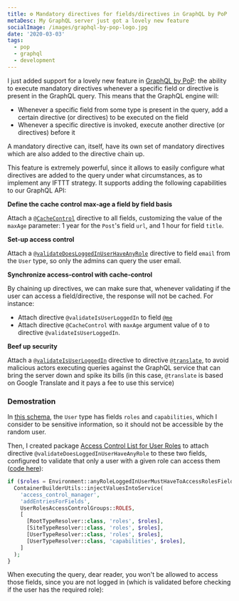 ```yaml
---
title: ⚙️ Mandatory directives for fields/directives in GraphQL by PoP
metaDesc: My GraphQL server just got a lovely new feature
socialImage: /images/graphql-by-pop-logo.jpg
date: '2020-03-03'
tags:
  - pop
  - graphql
  - development
---
```


I just added support for a lovely new feature in [GraphQL by PoP](https://graphql-by-pop.com): the ability to execute mandatory directives whenever a specific field or directive is present in the GraphQL query. This means that the GraphQL engine will: 

- Whenever a specific field from some type is present in the query, add a certain directive (or directives) to be executed on the field
- Whenever a specific directive is invoked, execute another directive (or directives) before it

A mandatory directive can, itself, have its own set of mandatory directives which are also added to the directive chain up.

This feature is extremely powerful, since it allows to easily configure what directives are added to the query under what circumstances, as to implement any IFTTT strategy. It supports adding the following capabilities to our GraphQL API:

**Define the cache control max-age a field by field basis** 

Attach a [`@CacheControl`](https://github.com/getpop/cache-control/blob/fd4d45c0ad939d4ba8510c895d3d2050d318dfae/src/DirectiveResolvers/AbstractCacheControlDirectiveResolver.php) directive to all fields, customizing the value of the `maxAge` parameter: 1 year for the `Post`'s field `url`, and 1 hour for field `title`.

**Set-up access control** 

Attach a [`@validateDoesLoggedInUserHaveAnyRole`](https://github.com/getpop/user-roles-access-control/blob/4570612cd228719b9447bba022cb13f3377dfd41/src/DirectiveResolvers/ValidateDoesLoggedInUserHaveAnyRoleDirectiveResolver.php) directive to field `email` from the `User` type, so only the admins can query the user email.

**Synchronize access-control with cache-control**

By chaining up directives, we can make sure that, whenever validating if the user can access a field/directive, the response will not be cached. For instance:

- Attach directive `@validateIsUserLoggedIn` to field [`@me`](https://github.com/getpop/user-state/blob/5731dced0f645c9ca6d631b3ea21794655653539/src/FieldResolvers/MeFieldResolverTrait.php)
- Attach directive `@CacheControl` with `maxAge` argument value of `0` to directive `@validateIsUserLoggedIn`.

**Beef up security** 

Attach a [`@validateIsUserLoggedIn`](https://github.com/getpop/user-state-access-control/blob/9b33e16da8d575a3da9017caa97b6f417b688fc2/src/DirectiveResolvers/ValidateIsUserLoggedInDirectiveResolver.php) directive to directive [`@translate`](https://github.com/getpop/google-translate-directive/blob/4f3efa0af5713aafdefbd428a74944d102ab0871/src/DirectiveResolvers/AbstractGoogleTranslateDirectiveResolver.php), to avoid malicious actors executing queries against the GraphQL service that can bring the server down and spike its bills (in this case, `@translate` is based on Google Translate and it pays a fee to use this service)

### Demostration

In [this schema](https://newapi.getpop.org/graphql-interactive/), the `User` type has fields `roles` and `capabilities`, which I consider to be sensitive information, so it should not be accessible by the random user.

Then, I created package [Access Control List for User Roles](https://github.com/getpop/user-roles-acl) to attach directive `@validateDoesLoggedInUserHaveAnyRole` to these two fields, configured to validate that only a user with a given role can access them ([code here](https://github.com/getpop/user-roles-acl/blob/b0c57c185b6db06af45b81d388c55d6a1dceb22f/src/Config/ServiceConfiguration.php#L22)):

```php
if ($roles = Environment::anyRoleLoggedInUserMustHaveToAccessRolesFields()) {
  ContainerBuilderUtils::injectValuesIntoService(
    'access_control_manager',
    'addEntriesForFields',
    UserRolesAccessControlGroups::ROLES,
    [
      [RootTypeResolver::class, 'roles', $roles],
      [SiteTypeResolver::class, 'roles', $roles],
      [UserTypeResolver::class, 'roles', $roles],
      [UserTypeResolver::class, 'capabilities', $roles],
    ]
  );
}
```

When executing the query, dear reader, you won't be allowed to access those fields, since you are not logged in (which is validated before checking if the user has the required role):

<link href="https://unpkg.com/graphiql/graphiql.min.css" rel="stylesheet" />

<div id="graphiql" style="height: 65vh; padding-top: 0; margin-top: 1rem;" class="video-player"></div>

<script
  crossorigin
  src="https://unpkg.com/react/umd/react.production.min.js"
></script>
<script
  crossorigin
  src="https://unpkg.com/react-dom/umd/react-dom.production.min.js"
></script>
<script
  crossorigin
  src="https://unpkg.com/graphiql/graphiql.min.js"
></script>

<script>
  const apiURL = 'https://newapi.getpop.org/api/graphql/';
  const responseText = "Click the \"Execute Query\" button";
  const graphQLFetcher = graphQLParams =>
    fetch(apiURL, {
      method: 'post',
      headers: { 'Content-Type': 'application/json' },
      body: JSON.stringify(graphQLParams),
    })
      .then(response => response.json())
      .catch(() => response.text());

  ReactDOM.render(
    React.createElement(
      GraphiQL, 
      { 
        fetcher: graphQLFetcher,
        docExplorerOpen: false,
        response: responseText,
        query: "query {\n  user(id:1) {\n    name\n    capabilities\n    roles {\n      name\n    }\n  }\n}",
        variables: null,
        defaultVariableEditorOpen: false
      }
    ),
    document.getElementById('graphiql'),
  );
</script>